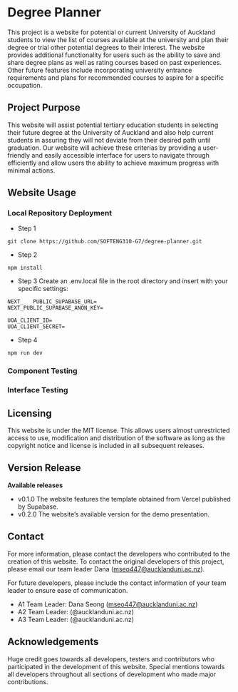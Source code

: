 # Degree Planner

This project is a website for potential or current University of Auckland students to view the list of courses available at the university and plan their degree or trial other potential degrees to their interest. The website provides additional functionality for users such as the ability to save and share degree plans as well as rating courses based on past experiences. Other future features include incorporating university entrance requirements and plans for recommended courses to aspire for a specific occupation.

## Project Purpose

This website will assist potential tertiary education students in selecting their future degree at the University of Auckland and also help current students in assuring they will not deviate from their desired path until graduation. Our website will achieve these criterias by providing a user-friendly and easily accessible interface for users to navigate through efficiently and allow users the ability to achieve maximum progress with minimal actions.

## Website Usage

### Local Repository Deployment

- Step 1
```
git clone https://github.com/SOFTENG310-G7/degree-planner.git
```
- Step 2
```
npm install
```
- Step 3
Create an .env.local file in the root directory and insert with your specific settings:
```
NEXT_	PUBLIC_SUPABASE_URL=
NEXT_PUBLIC_SUPABASE_ANON_KEY=

UOA_CLIENT_ID=
UOA_CLIENT_SECRET=
````
- Step 4
```
npm run dev
```


### Component Testing

### Interface Testing

## Licensing

This website is under the MIT license. This allows users almost unrestricted access to use, modification and distribution of the software as long as the copyright notice and license is included in all subsequent releases.

## Version Release

**Available releases**
- v0.1.0
The website features the template obtained from Vercel published by Supabase.
- v0.2.0
The website’s available version for the demo presentation.

## Contact

For more information, please contact the developers who contributed to the creation of this website. To contact the original developers of this project, please email our team leader Dana (mseo447@aucklanduni.ac.nz).

For future developers, please include the contact information of your team leader to ensure ease of communication.

- A1 Team Leader: Dana Seong (mseo447@aucklanduni.ac.nz)
- A2 Team Leader: <insert-name> (<insert-upi>@aucklanduni.ac.nz)
- A3 Team Leader: <insert-name>  (<insert-upi>@aucklanduni.ac.nz)

## Acknowledgements

Huge credit goes towards all developers, testers and contributors who participated in the development of this website. Special mentions towards all developers throughout all sections of development who made major contributions.

<!--Please input names in alphabetical order by last name–>
- Tony Lu
- Raymond Luo
- Jason Perng
- Dana Seong
- Samuel Yoo

## Miscellaneous

### Technology Stack

This is a web-based project with a focus on React, Next.js and TypeScript in conjunction with Supabase.

### How You Can Contribute

The following link navigates to the [contributing guidelines](CONTRIBUTING.md)